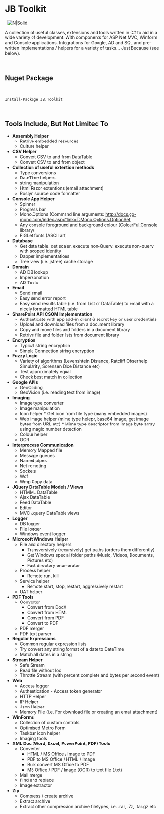 ﻿# JB Toolkit

&nbsp;
[![N|Solid](https://portfolio.jb-net.co.uk/shared/Logo-Only-100px.png)](https://github.com/jamesbrindle/JB.Toolkit)

A collection of useful classes, extensions and tools written in C# to aid in a wide variety of development. With components for ASP Net MVC, Winform and Console applications. Integrations for Google, AD and SQL and pre-written implementations / helpers for a variety of tasks... Just Because (see below).

&nbsp;
&nbsp;


## Nuget Package

&nbsp;
```
Install-Package JB.Toolkit
```
&nbsp;
&nbsp;

## Tools Include, But Not Limited To

* **Assembly Helper**
	* Retrive embedded resources
	* Culture helper
* **CSV Helper**
	* Convert CSV to and from DataTable
	* Convert CSV to and from object
* **Collection of useful extention methods**
	* Type conversions
	* DateTime helpers
	* string manipulation
	* Html Razor extentions (email attachment)
	* Roslyn source code formatter
* **Console App Helper**
	* Spinner
	* Progress bar
	* Mono.Options (Command line arguments: http://docs.go-mono.com/index.aspx?link=T:Mono.Options.OptionSet)
	* Any console foreground and background colour (ColourFul.Console library)
	* FIGLet fonts (ASCII art)
* **Database**
	* Get data table, get scaler, execute non-Query, execute non-query with scoped identity
	* Dapper implementations
	* Tree view (i.e. jstree) cache storage
* **Domain**
    * AD DB lookup
    * Impersonation
    * AD Tools
* **Email**
    * Send email
    * Easy send error report
    * Easy send results table (i.e. from List or DataTable) to email with a nicely formatted HTML table
* **SharePoint API CSOM Implementation**
    * Authenticate with app add-in client & secret key or user credentials
    * Upload and download files from a document library
    * Copy and move files and folders in a document library
    * Retrive file and folder lists from document library
* **Encryption**
	* Typical string encryption
	* Simple Connection string encryption
* **Fuzzy Logic**
	* Variety of algorithms (Levenshtein Distance, Ratcliff Obserhelp Simularity, Sorensen Dice Distance etc)
	* Test approximately equal
	* Check best match in collection
* **Google APIs**
	* GeoCoding
	* GeoVision (i.e. reading text from image)
* **Imaging**
	* Image type converter
	* Image manipulation
	* Icon helper
			* Get icon from file type (many embedded images)
	* Web image helper (mime type helepr, base64 image, get image bytes from URL etc)
			* Mime type descriptor from image byte array using magic number detection
	* Colour helper
	* OCR
* **Interprocess Communication**
	* Memory Mapped file
	* Message queues
	* Named pipes
	* Net remoting
	* Sockets
	* Wcf
	* Wmp Copy data
* **JQuery DataTable Models / Views**
    * HTMML DataTable
    * Ajax DataTable
    * Feed DataTable
    * Editor
    * MVC Jquery DataTable views
* **Logger**
	* DB logger
	* File logger
	* Windows event logger
* **Microsoft Windows Helper**
	* File and directory helpers
		* Transversively (recursively) get paths (orders them differently)
		* Get Windows special folder paths (Music, Videos, Documents, Pictures etc)
		* Fast directory enumerator
	* Process helper
		* Remote run, kill
	* Service helper
		* Remote start, stop, restart, aggressively restart
	* UAT helper
* **PDF Tools**
	* Converter
		* Convert from DocX
		* Convert from HTML
		* Convert from PDF
		* Convert to PDF
	* PDF merger
	* PDF text parser
* **Regular Expressions**
	* Common regular expression lists
	* Try convert any string format of a date to DateTime
	* Match all dates in a string
* **Stream Helper**
	* Safe Stream
	* Read file without loc
	* Throttle Stream (with percent complete and bytes per second event)
* **Web**
    *  Access logger
    * Authentication - Access token generator
	* HTTP Helper
	* IP Helper
	* Json Helper
	* Memory File (i.e. For download file or creating an email attachment)
* **WinForms**
	* Collection of custom controls
	* Optimised Metro Form
	* Taskbar icon helper
	* Imaging tools
* **XML Doc (Word, Excel, PowerPoint, PDF) Tools**
	* Converter
		* HTML / MS Office / Image to PDF
		* PDF to MS Office / HTML / Image
		* Bulk convert MS Office to PDF
		* MS Office / PDF / Image (OCR) to text file (.txt)
	* Mail merge
	* Find and replace
	* Image extractor
* **Zip**
	* Compress / create archive
	* Extract archive
	* Extract other compression archive filetypes, i.e. .rar, .7z, .tar.gz etc
